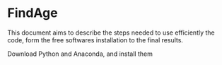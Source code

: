 # FindAge

This document aims to describe the steps needed to use efficiently the code, form the free softwares installation to the final results.

Download Python and Anaconda, and install them



